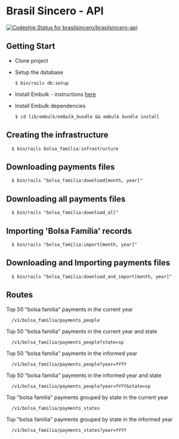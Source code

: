 # Brasil Sincero - API

[![Codeship Status for brasilsincero/brasilsincero-api](https://codeship.com/projects/0c579630-4257-0134-daa8-1ed03da5965c/status?branch=master)](https://codeship.com/projects/168152)

## Getting Start

- Clone project
- Setup the database

      $ bin/rails db:setup

- Install Embulk - instructions [here](https://github.com/embulk/embulk#quick-start)
- Install Embulk dependencies

      $ cd lib/embulk/embulk_bundle && embulk bundle install

## Creating the infrastructure

      $ bin/rails bolsa_familia:infrastructure

## Downloading payments files

      $ bin/rails "bolsa_familia:download[month, year]"

## Downloading all payments files

      $ bin/rails "bolsa_familia:download_all"

## Importing 'Bolsa Família' records

      $ bin/rails "bolsa_familia:import[month, year]"

## Downloading and Importing payments files

      $ bin/rails "bolsa_familia:download_and_import[month, year]"

## Routes

Top 50 "bolsa familia" payments in the current year

      /v1/bolsa_familia/payments_people

Top 50 "bolsa familia" payments in the current year and state

      /v1/bolsa_familia/payments_people?state=sp

Top 50 "bolsa familia" payments in the informed year

      /v1/bolsa_familia/payments_people?year=YYYY

Top 50 "bolsa familia" payments in the informed year and state

      /v1/bolsa_familia/payments_people?year=YYYY&state=sp

Top "bolsa familia" payments grouped by state in the current year

      /v1/bolsa_familia/payments_states

Top "bolsa familia" payments grouped by state in the informed year

      /v1/bolsa_familia/payments_states?year=YYYY

